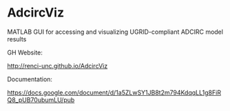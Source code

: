 AdcircViz
=========

MATLAB GUI for accessing and visualizing UGRID-compliant ADCIRC model results

GH Website:

http://renci-unc.github.io/AdcircViz

Documentation:

https://docs.google.com/document/d/1a5ZLwSY1JB8t2m794KdqqLL1g8FiRQ8_pUB70ubumLU/pub
